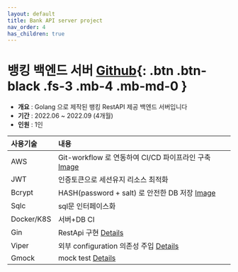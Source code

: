 ```yaml
---
layout: default
title: Bank API server project
nav_order: 4
has_children: true
---
```


# **뱅킹 백엔드 서버** [Github](https://github.com/ghkdqhrbals/golang-backend-master){: .btn .btn-black .fs-3 .mb-4 .mb-md-0 }
* **개요** : Golang 으로 제작된 뱅킹 RestAPI 제공 백엔드 서버입니다
* **기간** : 2022.06 ~ 2022.09 (4개월)
* **인원** : 1인

| 사용기술     | 내용                                                                                                                    |
|:---------|:----------------------------------------------------------------------------------------------------------------------|
| AWS      | Git-workflow 로 연동하여 CI/CD 파이프라인 구축 [Image](https://ghkdqhrbals.github.io/assets/img/golang/deploy.jpeg)               |
| JWT | 인증토큰으로 세션유지 리소스 최적화                                                                                                   |
| Bcrypt | HASH(password + salt) 로 안전한 DB 저장 [Image](https://ghkdqhrbals.github.io/assets/img/golang/safe-password-storing.jpeg) 
| Sqlc | sql문 인터페이스화                                                                                                           |
| Docker/K8S | 서버+DB CI                                                                                                              |
| Gin | RestApi 구현 [Details](https://github.com/ghkdqhrbals/golang-backend-master/wiki/ghkdqhrbals:gin)                       |
| Viper | 외부 configuration 의존성 주입 [Details](https://github.com/ghkdqhrbals/golang-backend-master/wiki/ghkdqhrbals:viper)        |
| Gmock | mock test [Details](https://github.com/ghkdqhrbals/golang-backend-master/wiki/ghkdqhrbals:mockdb)                     |
